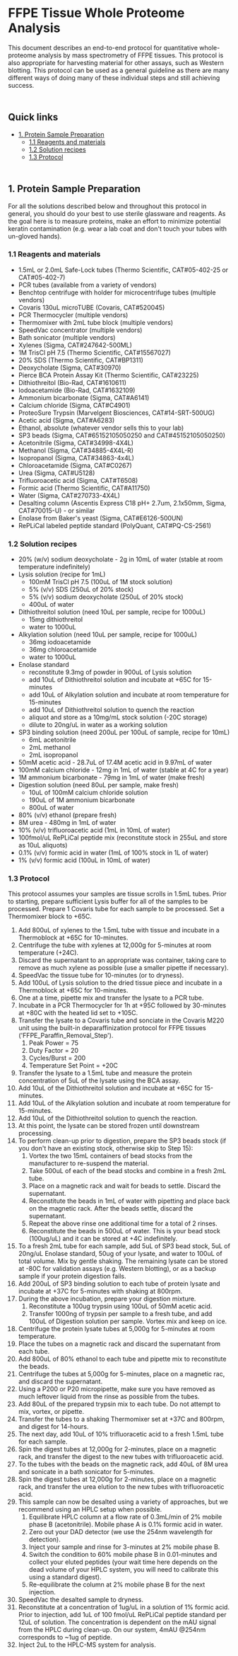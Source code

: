 # FFPE Tissue Whole Proteome Analysis <!-- omit in toc -->

This document describes an end-to-end protocol for quantitative whole-proteome analysis by mass spectrometry of FFPE tissues. This protocol is also appropriate for harvesting material for other assays, such as Western blotting. This protocol can be used as a general guideline as there are many different ways of doing many of these individual steps and still achieving success. 

<hr style="height:6pt; visibility:hidden;" />

## Quick links <!-- omit in toc -->

- [1. Protein Sample Preparation](#1-protein-sample-preparation)
  - [1.1 Reagents and materials](#11-reagents-and-materials)
  - [1.2 Solution recipes](#12-solution-recipes)
  - [1.3 Protocol](#13-protocol)

<hr style="height:6pt; visibility:hidden;" />

<span id="1-protein-sample-preparation"></span>

## 1. Protein Sample Preparation

For all the solutions described below and throughout this protocol in general, you should do your best to use sterile glassware and reagents. As the goal here is to measure proteins, make an effort to minimize potential keratin contamination (e.g. wear a lab coat and don't touch your tubes with un-gloved hands).

<span id="11-reagents-and-materials"></span>

### 1.1 Reagents and materials

- 1.5mL or 2.0mL Safe-Lock tubes (Thermo Scientific, CAT#05-402-25 or CAT#05-402-7)
- PCR tubes (available from a variety of vendors)
- Benchtop centrifuge with holder for microcentrifuge tubes (multiple vendors)
- Covaris 130uL microTUBE (Covaris, CAT#520045)
- PCR Thermocycler (multiple vendors)
- Thermomixer with 2mL tube block (multiple vendors)
- SpeedVac concentrator (multiple vendors)
- Bath sonicator (multiple vendors)
- Xylenes (Sigma, CAT#247642-500ML)
- 1M TrisCl pH 7.5 (Thermo Scientific, CAT#15567027)
- 20% SDS (Thermo Scientific, CAT#BP1311)
- Deoxycholate (Sigma, CAT#30970)
- Pierce BCA Protein Assay Kit (Thermo Scientific, CAT#23225)
- Dithiothreitol (Bio-Rad, CAT#1610611)
- Iodoacetamide (Bio-Rad, CAT#1632109)
- Ammonium bicarbonate (Sigma, CAT#A6141)
- Calcium chloride (Sigma, CAT#C4901)
- ProteoSure Trypsin (Marvelgent Biosciences, CAT#14-SRT-500UG)
- Acetic acid (Sigma, CAT#A6283)
- Ethanol, absolute (whatever vendor sells this to your lab)
- SP3 beads (Sigma, CAT#65152105050250 and CAT#45152105050250)
- Acetonitrile (Sigma, CAT#34998-4X4L)
- Methanol (Sigma, CAT#34885-4X4L-R)
- Isopropanol (Sigma, CAT#34863-4x4L)
- Chloroacetamide (Sigma, CAT#C0267)
- Urea (Sigma, CAT#U5128)
- Trifluoroacetic acid (Sigma, CAT#T6508)
- Formic acid (Thermo Scientific, CAT#A11750)
- Water (Sigma, CAT#270733-4X4L)
- Desalting column (Ascentis Express C18 pH+ 2.7um, 2.1x50mm, Sigma, CAT#70015-U) - or similar
- Enolase from Baker's yeast (Sigma, CAT#E6126-500UN)
- RePLiCal labeled peptide standard (PolyQuant, CAT#PQ-CS-2561)

<span id="12-solution-recipes"></span>

### 1.2 Solution recipes

- 20% (w/v) sodium deoxycholate - 2g in 10mL of water (stable at room temperature indefinitely)
- Lysis solution (recipe for 1mL)
  - 100mM TrisCl pH 7.5 (100uL of 1M stock solution)
  - 5% (v/v) SDS (250uL of 20% stock)
  - 5% (v/v) sodium deoxycholate (250uL of 20% stock)
  - 400uL of water
- Dithiothreitol solution (need 10uL per sample, recipe for 1000uL)
  - 15mg dithiothreitol
  - water to 1000uL
- Alkylation solution (need 10uL per sample, recipe for 1000uL)
  - 36mg iodoacetamide
  - 36mg chloroacetamide
  - water to 1000uL
- Enolase standard
  - reconstitute 9.3mg of powder in 900uL of Lysis solution
  - add 10uL of Dithiothreitol solution and incubate at +65C for 15-minutes
  - add 10uL of Alkylation solution and incubate at room temperature for 15-minutes
  - add 10uL of Dithiothreitol solution to quench the reaction
  - aliquot and store as a 10mg/mL stock solution (-20C storage)
  - dilute to 20ng/uL in water as a working solution
- SP3 binding solution (need 200uL per 100uL of sample, recipe for 10mL)
  - 6mL acetonitrile
  - 2mL methanol
  - 2mL isopropanol
- 50mM acetic acid - 28.7uL of 17.4M acetic acid in 9.97mL of water
- 100mM calcium chloride - 12mg in 1mL of water (stable at 4C for a year)
- 1M ammonium bicarbonate - 79mg in 1mL of water (make fresh)
- Digestion solution (need 80uL per sample, make fresh)
  - 10uL of 100mM calcium chloride solution
  - 190uL of 1M ammonium bicarbonate
  - 800uL of water
- 80% (v/v) ethanol (prepare fresh)
- 8M urea - 480mg in 1mL of water
- 10% (v/v) trifluoroacetic acid (1mL in 10mL of water)
- 100fmol/uL RePLiCal peptide mix (reconstitute stock in 255uL and store as 10uL aliquots)
- 0.1% (v/v) formic acid in water (1mL of 100% stock in 1L of water)
- 1% (v/v) formic acid (100uL in 10mL of water)

<span id="13-protocol"></span>

### 1.3 Protocol

This protocol assumes your samples are tissue scrolls in 1.5mL tubes. Prior to starting, prepare sufficient Lysis buffer for all of the samples to be processed. Prepare 1 Covaris tube for each sample to be processed. Set a Thermomixer block to +65C. 

1. Add 800uL of xylenes to the 1.5mL tube with tissue and incubate in a Thermoblock at +65C for 10-minutes. 
2. Centrifuge the tube with xylenes at 12,000g for 5-minutes at room temperature (+24C). 
3. Discard the supernatant to an appropriate was container, taking care to remove as much xylene as possible (use a smaller pipette if necessary).
4. SpeedVac the tissue tube for 10-minutes (or to dryness).
5. Add 100uL of Lysis solution to the dried tissue piece and incubate in a Thermoblock at +65C for 10-minutes. 
6. One at a time, pipette mix and transfer the lysate to a PCR tube.
7. Incubate in a PCR Thermocycler for 1h at +95C followed by 30-minutes at +80C with the heated lid set to +105C.
8. Transfer the lysate to a Covaris tube and sonciate in the Covaris M220 unit using the built-in deparaffinization protocol for FFPE tissues ('FFPE_Paraffin_Removal_Step').
   1. Peak Power = 75
   2. Duty Factor =  20
   3. Cycles/Burst = 200
   4. Temperature Set Point = +20C
9.  Transfer the lysate to a 1.5mL tube and measure the protein concentration of 5uL of the lysate using the BCA assay. 
10. Add 10uL of the Dithiothreitol solution and incubate at +65C for 15-minutes.
11. Add 10uL of the Alkylation solution and incubate at room temperature for 15-minutes.
12. Add 10uL of the Dithiothreitol solution to quench the reaction.
13. At this point, the lysate can be stored frozen until downstream processing.
14. To perform clean-up prior to digestion, prepare the SP3 beads stock (if you don't have an existing stock, otherwise skip to Step 15):
    1. Vortex the two 15mL containers of bead stocks from the manufacturer to re-suspend the material.
    2. Take 500uL of each of the bead stocks and combine in a fresh 2mL tube.
    3. Place on a magnetic rack and wait for beads to settle. Discard the supernatant.
    4. Reconstitute the beads in 1mL of water with pipetting and place back on the magnetic rack. After the beads settle, discard the supernatant.
    5. Repeat the above rinse one additional time for a total of 2 rinses.
    6. Reconstitute the beads in 500uL of water. This is your bead stock (100ug/uL) and it can be stored at +4C indefinitely.
 15. To a fresh 2mL tube for each sample, add 5uL of SP3 bead stock, 5uL of 20ng/uL Enolase standard, 50ug of your lysate, and water to 100uL of total volume. Mix by gentle shaking. The remaining lysate can be stored at -80C for validation assays (e.g. Western blotting), or as a backup sample if your protein digestion fails.
 16. Add 200uL of SP3 binding solution to each tube of protein lysate and incubate at +37C for 5-minutes with shaking at 800rpm.
 17. During the above incubation, prepare your digestion mixture.
     1.  Reconstitute a 100ug trypsin using 100uL of 50mM acetic acid.
     2.  Transfer 1000ng of trypsin per sample to a fresh tube, and add 100uL of Digestion solution per sample. Vortex mix and keep on ice.
 18. Centrifuge the protein lysate tubes at 5,000g for 5-minutes at room temperature.
 19. Place the tubes on a magnetic rack and discard the supernatant from each tube.
 20. Add 800uL of 80% ethanol to each tube and pipette mix to reconstitute the beads.
 21. Centrifuge the tubes at 5,000g for 5-minutes, place on a magnetic rac, and discard the supernatant. 
 22. Using a P200 or P20 micropipette, make sure you have removed as much leftover liquid from the rinse as possible from the tubes.
 23. Add 80uL of the prepared trypsin mix to each tube. Do not attempt to mix, vortex, or pipette.
 24. Transfer the tubes to a shaking Thermomixer set at +37C and 800rpm, and digest for 14-hours.
 25. The next day, add 10uL of 10% trifluoracetic acid to a fresh 1.5mL tube for each sample. 
 26. Spin the digest tubes at 12,000g for 2-minutes, place on a magnetic rack, and transfer the digest to the new tubes with trifluoroacetic acid.
 27. To the tubes with the beads on the magnetic rack, add 40uL of 8M urea and sonicate in a bath sonicator for 5-minutes. 
 28. Spin the digest tubes at 12,000g for 2-minutes, place on a magnetic rack, and transfer the urea elution to the new tubes with trifluoroacetic acid.
 29. This sample can now be desalted using a variety of approaches, but we recommend using an HPLC setup when possible.
     1.  Equilibrate HPLC column at a flow rate of 0.3mL/min of 2% mobile phase B (acetonitrile). Mobile phase A is 0.1% formic acid in water.
     2.  Zero out your DAD detector (we use the 254nm wavelength for detection).
     3.  Inject your sample and rinse for 3-minutes at 2% mobile phase B.
     4.  Switch the condition to 60% mobile phase B in 0.01-minutes and collect your eluted peptides (your wait time here depends on the dead volume of your HPLC system, you will need to calibrate this using a standard digest).
     5.  Re-equilibrate the column at 2% mobile phase B for the next injection.
 30. SpeedVac the desalted sample to dryness.
 31. Reconstitute at a concentration of 1ug/uL in a solution of 1% formic acid. Prior to injection, add 1uL of 100 fmol/uL RePLiCal peptide standard per 12uL of solution. The concentration is dependent on the mAU signal from the HPLC during clean-up. On our system, 4mAU @254nm corresponds to ~1ug of peptide.
 32. Inject 2uL to the HPLC-MS system for analysis.